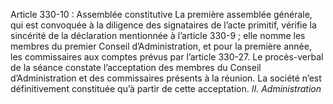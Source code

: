 Article 330-10 : Assemblée constitutive
La première assemblée générale, qui est convoquée à la diligence des signataires de l’acte primitif, vérifie la sincérité de la déclaration mentionnée à l’article 330-9 ; elle nomme les membres du premier Conseil d’Administration, et pour la première année, les commissaires aux comptes prévus par l’article 330-27.
Le procès-verbal de la séance constate l’acceptation des membres du Conseil d’Administration et des commissaires présents à la réunion.
La société n’est définitivement constituée qu’à partir de cette acceptation.
_II. Administration_